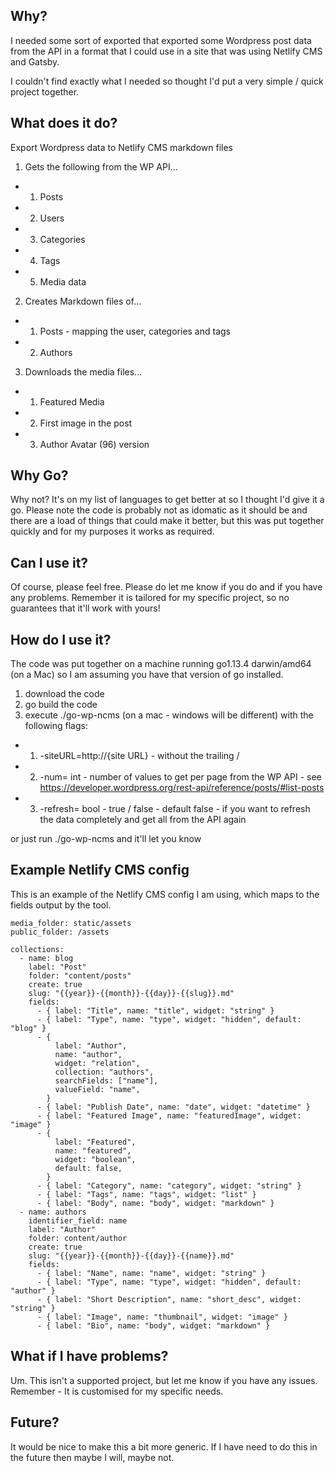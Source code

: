 
## Why?

I needed some sort of exported that exported some Wordpress post data from the API in a format that I could use in a site that was using Netlify CMS and Gatsby.

I couldn't find exactly what I needed so thought I'd put a very simple / quick project together.

## What does it do?

Export Wordpress data to Netlify CMS markdown files

1. Gets the following from the WP API...
* 1. Posts
* 2. Users
* 3. Categories
* 4. Tags
* 5. Media data

2. Creates Markdown files of...
* 1. Posts - mapping the user, categories and tags
* 2. Authors

3. Downloads the media files...
* 1. Featured Media
* 2. First image in the post
* 3. Author Avatar (96) version

## Why Go?

Why not? It's on my list of languages to get better at so I thought I'd give it a go. Please note the code is probably not as idomatic as it should be and there are a load of things that could make it better, but this was put together quickly and for my purposes it works as required.

## Can I use it?

Of course, please feel free. Please do let me know if you do and if you have any problems. Remember it is tailored for my specific project, so no guarantees that it'll work with yours!

## How do I use it?

The code was put together on a machine running go1.13.4 darwin/amd64 (on a Mac) so I am assuming you have that version of go installed.

1. download the code
2. go build the code
3. execute ./go-wp-ncms (on a mac - windows will be different) with the following flags:
* 1. -siteURL=http://{site URL} - without the trailing /
* 2. -num= int - number of values to get per page from the WP API - see https://developer.wordpress.org/rest-api/reference/posts/#list-posts
* 3. -refresh= bool - true / false - default false - if you want to refresh the data completely and get all from the API again

or just run ./go-wp-ncms and it'll let you know

## Example Netlify CMS config
This is an example of the Netlify CMS config I am using, which maps to the fields output by the tool.
```
media_folder: static/assets
public_folder: /assets

collections:
  - name: blog
    label: "Post"
    folder: "content/posts"
    create: true
    slug: "{{year}}-{{month}}-{{day}}-{{slug}}.md"
    fields:
      - { label: "Title", name: "title", widget: "string" }
      - { label: "Type", name: "type", widget: "hidden", default: "blog" }
      - {
          label: "Author",
          name: "author",
          widget: "relation",
          collection: "authors",
          searchFields: ["name"],
          valueField: "name",
        }
      - { label: "Publish Date", name: "date", widget: "datetime" }
      - { label: "Featured Image", name: "featuredImage", widget: "image" }
      - {
          label: "Featured",
          name: "featured",
          widget: "boolean",
          default: false,
        }
      - { label: "Category", name: "category", widget: "string" }
      - { label: "Tags", name: "tags", widget: "list" }
      - { label: "Body", name: "body", widget: "markdown" }
  - name: authors
    identifier_field: name
    label: "Author"
    folder: content/author
    create: true
    slug: "{{year}}-{{month}}-{{day}}-{{name}}.md"
    fields:
      - { label: "Name", name: "name", widget: "string" }
      - { label: "Type", name: "type", widget: "hidden", default: "author" }
      - { label: "Short Description", name: "short_desc", widget: "string" }
      - { label: "Image", name: "thumbnail", widget: "image" }
      - { label: "Bio", name: "body", widget: "markdown" }

```

## What if I have problems?

Um. This isn't a supported project, but let me know if you have any issues. Remember - It is customised for my specific needs.

## Future?

It would be nice to make this a bit more generic. If I have need to do this in the future then maybe I will, maybe not.
